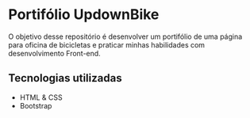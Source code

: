 # Portifólio UpdownBike

O objetivo desse repositório é desenvolver um portifólio de uma página para oficina de bicicletas e praticar minhas habilidades com desenvolvimento Front-end.

## Tecnologias utilizadas
- HTML & CSS
- Bootstrap
